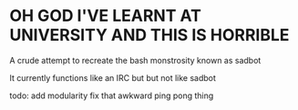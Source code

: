OH GOD I'VE LEARNT AT UNIVERSITY AND THIS IS HORRIBLE
=====
A crude attempt to recreate the bash monstrosity known as sadbot

It currently functions like an IRC but but not like sadbot

todo:
  add modularity
  fix that awkward ping pong thing

